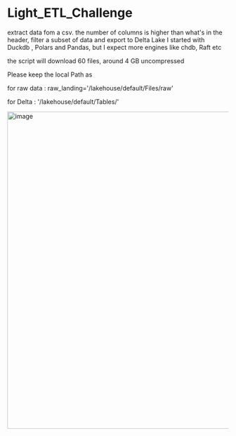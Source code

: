 # Light_ETL_Challenge
extract data fom a csv. the number of columns is higher than what's in the header, filter a subset of data and export to Delta Lake
I started with Duckdb , Polars and Pandas, but I expect more engines like chdb, Raft etc

the script will download 60 files, around 4 GB uncompressed

Please keep the local Path as 

for raw data : raw_landing='/lakehouse/default/Files/raw'

for Delta : '/lakehouse/default/Tables/'


<img width="723" alt="image" src="https://github.com/djouallah/Light_ETL_Challenge/assets/12554469/af5c533e-d193-4000-9fb4-bad08efa747d">

